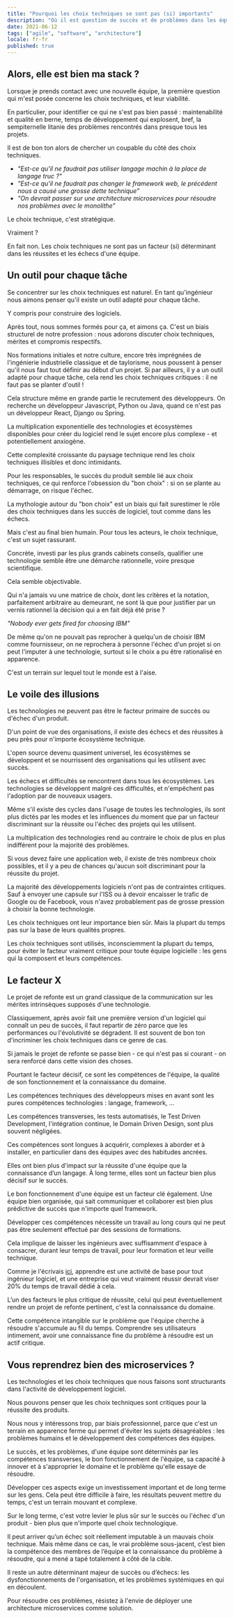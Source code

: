 ```yaml
---
title: "Pourquoi les choix techniques se sont pas (si) importants"
description: "Où il est question de succès et de problèmes dans les équipes logicielles, et des choix techniques"
date: 2021-06-12
tags: ["agile", "software", "architecture"]
locale: fr-fr
published: true
---
```



## Alors, elle est bien ma stack ?

Lorsque je prends contact avec une nouvelle équipe, la première question qui m'est posée concerne les choix techniques, et leur viabilité.

En particulier, pour identifier ce qui ne s'est pas bien passé : maintenabilité et qualité en berne, temps de développement qui explosent, bref, la sempiternelle litanie des problèmes rencontrés dans presque tous les projets.

Il est de bon ton alors de chercher un coupable du côté des choix techniques.


- *"Est-ce qu'il ne faudrait pas utiliser *langage machin* à la place de *langage truc* ?"*
- *"Est-ce qu'il ne faudrait pas changer le framework web, le précédent nous a causé une grosse dette technique”*
- *"On devrait passer sur une architecture microservices pour résoudre nos problèmes avec le monolithe”*

Le choix technique, c'est stratégique.


Vraiment ?


En fait non. Les choix techniques ne sont pas un facteur (si) déterminant dans les réussites et les échecs d'une équipe.


## Un outil pour chaque tâche

Se concentrer sur les choix techniques est naturel. En tant qu'ingénieur nous aimons penser qu'il existe un outil adapté pour chaque tâche.

Y compris pour construire des logiciels.


Après tout, nous sommes formés pour ça, et aimons ça. C'est un biais structurel de notre profession : nous adorons discuter choix techniques, mérites et compromis respectifs.


Nos formations initiales et notre culture, encore très imprégnées de l'ingénierie industrielle classique et de taylorisme, nous poussent à penser qu'il nous faut tout définir au début d'un projet.
Si par ailleurs, il y a un outil adapté pour chaque tâche, cela rend les choix techniques critiques : il ne faut pas se planter d'outil !


Cela structure même en grande partie le recrutement des développeurs.
On recherche un développeur Javascript, Python ou Java, quand ce n'est pas un développeur React, Django ou Spring.


La multiplication exponentielle des technologies et écosystèmes disponibles pour créer du logiciel rend le sujet encore plus complexe - et potentiellement anxiogène.

Cette complexité croissante du paysage technique rend les choix techniques illisibles et donc intimidants.

Pour les responsables, le succès du produit semble lié aux choix techniques, ce qui renforce l'obsession du "bon choix" : si on se plante au démarrage, on risque l'échec.

La mythologie autour du "bon choix" est un biais qui fait surestimer le rôle des choix techniques dans les succès de logiciel, tout comme dans les échecs.


Mais c'est au final bien humain. Pour tous les acteurs, le choix technique, c'est un sujet rassurant.


Concrète, investi par les plus grands cabinets conseils, qualifier une technologie semble être une démarche rationnelle, voire presque scientifique.

Cela semble objectivable.

Qui n'a jamais vu une matrice de choix, dont les critères et la notation, parfaitement arbitraire au demeurant, ne sont là que pour justifier par un vernis rationnel la décision qui a en fait déjà été prise ?


_"Nobody ever gets fired for choosing IBM"_

De même qu'on ne pouvait pas reprocher à quelqu'un de choisir IBM comme fournisseur, on ne reprochera à personne l'échec d'un projet si on peut l'imputer à une technologie, surtout si le choix a pu être rationalisé en apparence.

C'est un terrain sur lequel tout le monde est à l'aise.

## Le voile des illusions


Les technologies ne peuvent pas être le facteur primaire de succès ou d'échec d'un produit.

D'un point de vue des organisations, il existe des échecs et des réussites à peu près pour n'importe écosystème technique.

L'open source devenu quasiment universel, les écosystèmes se développent et se nourrissent des organisations qui les utilisent avec succès.

Les échecs et difficultés se rencontrent dans tous les écosystèmes. Les technologies se développent malgré ces difficultés, et n'empêchent pas l'adoption par de nouveaux usagers.

Même s'il existe des cycles dans l'usage de toutes les technologies, ils sont plus dictés par les modes et les influences du moment que par un facteur discriminant sur la réussite ou l'échec des projets qui les utilisent.



La multiplication des technologies rend au contraire le choix de plus en plus indifférent pour la majorité des problèmes.


Si vous devez faire une application web, il existe de très nombreux choix possibles, et il y a peu de chances qu'aucun soit discriminant pour la réussite du projet.


La majorité des développements logiciels n'ont pas de contraintes critiques.
Sauf à envoyer une capsule sur l'ISS ou à devoir encaisser le trafic de Google ou de Facebook, vous n'avez probablement pas de grosse pression à choisir la bonne technologie.


Les choix techniques ont leur importance bien sûr. Mais la plupart du temps pas sur la base de leurs qualités propres.

Les choix techniques sont utilisés, inconsciemment la plupart du temps, pour éviter le facteur vraiment critique pour toute équipe logicielle : les gens qui la composent et leurs compétences.

## Le facteur X

Le projet de refonte est un grand classique de la communication sur les mérites intrinsèques supposés d'une technologie.

Classiquement, après avoir fait une première version d'un logiciel qui connaît un peu de succès, il faut repartir de zéro parce que les performances ou l'évolutivité se dégradent.
Il est souvent de bon ton d'incriminer les choix techniques dans ce genre de cas.

Si jamais le projet de refonte se passe bien - ce qui n'est pas si courant - on sera renforcé dans cette vision des choses.


Pourtant le facteur décisif, ce sont les compétences de l'équipe, la qualité de son fonctionnement et la connaissance du domaine.


Les compétences techniques des développeurs mises en avant sont les pures compétences technologies : langage, framework, …

Les compétences transverses, les tests automatisés, le Test Driven Development, l'intégration continue, le Domain Driven Design, sont plus souvent négligées.

Ces compétences sont longues à acquérir, complexes à aborder et à installer, en particulier dans des équipes avec des habitudes ancrées.


Elles ont bien plus d'impact sur la réussite d'une équipe que la connaissance d’un langage. À long terme, elles sont un facteur bien plus décisif sur le succès.


Le bon fonctionnement d'une équipe est un facteur clé également. Une équipe bien organisée, qui sait communiquer et collaborer est bien plus prédictive de succès que n'importe quel framework.


Développer ces compétences nécessite un travail au long cours qui ne peut pas être seulement effectué par des sessions de formations.

Cela implique de laisser les ingénieurs avec suffisamment d'espace à consacrer, durant leur temps de travail, pour leur formation et leur veille technique.


Comme je l'écrivais [ici](/blog/2021/01/18/learning-is-the-software-engineer-job), apprendre est une activité de base pour tout ingénieur logiciel, et une entreprise qui veut vraiment réussir devrait viser 20% du temps de travail dédié à cela.


L’un des facteurs le plus critique de réussite, celui qui peut éventuellement rendre un projet de refonte pertinent, c'est la connaissance du domaine.

Cette compétence intangible sur le problème que l'équipe cherche à résoudre s'accumule au fil du temps.
Comprendre ses utilisateurs intimement, avoir une connaissance fine du problème à résoudre est un actif critique.


## Vous reprendrez bien des microservices ?

Les technologies et les choix techniques que nous faisons sont structurants dans l'activité de développement logiciel.

Nous pouvons penser que les choix techniques sont critiques pour la réussite des produits.

Nous nous y intéressons trop, par biais professionnel, parce que c'est un terrain en apparence ferme qui permet d'éviter les sujets désagréables : les problèmes humains et le développement des compétences des équipes.


Le succès, et les problèmes, d'une équipe sont déterminés par les compétences transverses, le bon fonctionnement de l'équipe, sa capacité à innover et à s'approprier le domaine et le problème qu'elle essaye de résoudre.

Développer ces aspects exige un investissement important et de long terme sur les gens. Cela peut être difficile à faire, les résultats peuvent mettre du temps, c'est un terrain mouvant et complexe.

Sur le long terme, c'est votre levier le plus sûr sur le succès ou l'échec d'un produit - bien plus que n'importe quel choix technologique.


Il peut arriver qu’un échec soit réellement imputable à un mauvais choix technique.
Mais même dans ce cas, le vrai problème sous-jacent, c’est bien la compétence des membres de l’équipe et la connaissance du problème à résoudre, qui a mené a tapé totalement à côté de la cible.

Il reste un autre déterminant majeur de succès ou d’échecs: les dysfonctionnements de l'organisation, et les problèmes systémiques en qui en découlent.


Pour résoudre ces problèmes, résistez à l'envie de déployer une architecture microservices comme solution.


